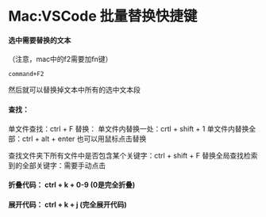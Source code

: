 # Mac:VSCode 批量替换快捷键

#### 选中需要替换的文本

（注意，mac中的f2需要加fn键）

```
command+F2
```

然后就可以替换掉文本中所有的选中文本段

#### 查找：

单文件查找：ctrl + F
替换：
单文件内替换一处：crtl + shift + 1
单文件内替换全部：ctrl + alt + enter
也可以用鼠标点击替换

查找文件夹下所有文件中是否包含某个关键字：ctrl + shift + F
替换全局查找检索到的全部关键字：需要手动点击

#### 折叠代码： ctrl + k + 0-9 (0是完全折叠)

#### 展开代码： ctrl + k + j (完全展开代码)